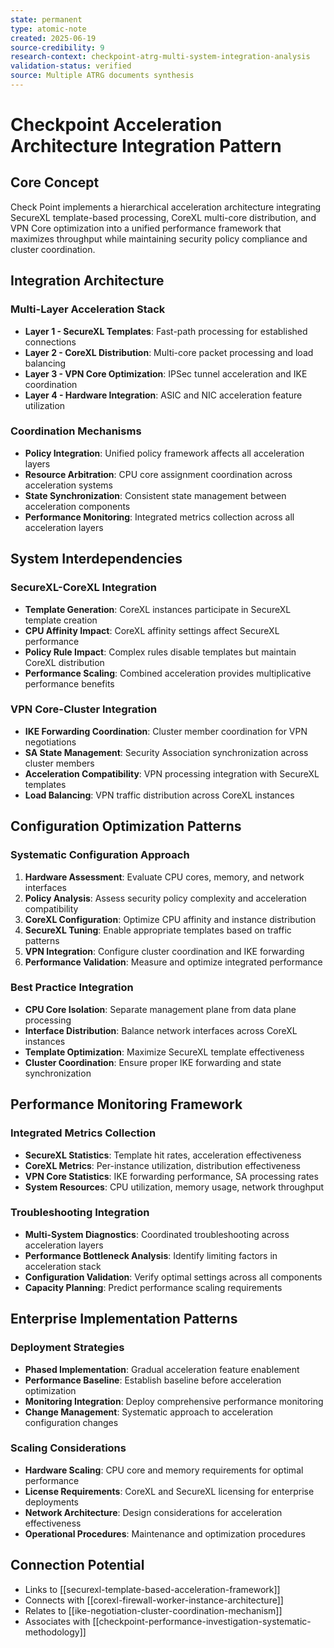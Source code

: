```yaml
---
state: permanent
type: atomic-note
created: 2025-06-19
source-credibility: 9
research-context: checkpoint-atrg-multi-system-integration-analysis
validation-status: verified
source: Multiple ATRG documents synthesis
---
```


# Checkpoint Acceleration Architecture Integration Pattern

## Core Concept

Check Point implements a hierarchical acceleration architecture integrating SecureXL template-based processing, CoreXL multi-core distribution, and VPN Core optimization into a unified performance framework that maximizes throughput while maintaining security policy compliance and cluster coordination.

## Integration Architecture

### Multi-Layer Acceleration Stack
- **Layer 1 - SecureXL Templates**: Fast-path processing for established connections
- **Layer 2 - CoreXL Distribution**: Multi-core packet processing and load balancing  
- **Layer 3 - VPN Core Optimization**: IPSec tunnel acceleration and IKE coordination
- **Layer 4 - Hardware Integration**: ASIC and NIC acceleration feature utilization

### Coordination Mechanisms
- **Policy Integration**: Unified policy framework affects all acceleration layers
- **Resource Arbitration**: CPU core assignment coordination across acceleration systems
- **State Synchronization**: Consistent state management between acceleration components
- **Performance Monitoring**: Integrated metrics collection across all acceleration layers

## System Interdependencies

### SecureXL-CoreXL Integration
- **Template Generation**: CoreXL instances participate in SecureXL template creation
- **CPU Affinity Impact**: CoreXL affinity settings affect SecureXL performance
- **Policy Rule Impact**: Complex rules disable templates but maintain CoreXL distribution
- **Performance Scaling**: Combined acceleration provides multiplicative performance benefits

### VPN Core-Cluster Integration
- **IKE Forwarding Coordination**: Cluster member coordination for VPN negotiations
- **SA State Management**: Security Association synchronization across cluster members
- **Acceleration Compatibility**: VPN processing integration with SecureXL templates
- **Load Balancing**: VPN traffic distribution across CoreXL instances

## Configuration Optimization Patterns

### Systematic Configuration Approach
1. **Hardware Assessment**: Evaluate CPU cores, memory, and network interfaces
2. **Policy Analysis**: Assess security policy complexity and acceleration compatibility
3. **CoreXL Configuration**: Optimize CPU affinity and instance distribution
4. **SecureXL Tuning**: Enable appropriate templates based on traffic patterns
5. **VPN Integration**: Configure cluster coordination and IKE forwarding
6. **Performance Validation**: Measure and optimize integrated performance

### Best Practice Integration
- **CPU Core Isolation**: Separate management plane from data plane processing
- **Interface Distribution**: Balance network interfaces across CoreXL instances
- **Template Optimization**: Maximize SecureXL template effectiveness
- **Cluster Coordination**: Ensure proper IKE forwarding and state synchronization

## Performance Monitoring Framework

### Integrated Metrics Collection
- **SecureXL Statistics**: Template hit rates, acceleration effectiveness
- **CoreXL Metrics**: Per-instance utilization, distribution effectiveness
- **VPN Core Statistics**: IKE forwarding performance, SA processing rates
- **System Resources**: CPU utilization, memory usage, network throughput

### Troubleshooting Integration
- **Multi-System Diagnostics**: Coordinated troubleshooting across acceleration layers
- **Performance Bottleneck Analysis**: Identify limiting factors in acceleration stack
- **Configuration Validation**: Verify optimal settings across all components
- **Capacity Planning**: Predict performance scaling requirements

## Enterprise Implementation Patterns

### Deployment Strategies
- **Phased Implementation**: Gradual acceleration feature enablement
- **Performance Baseline**: Establish baseline before acceleration optimization
- **Monitoring Integration**: Deploy comprehensive performance monitoring
- **Change Management**: Systematic approach to acceleration configuration changes

### Scaling Considerations
- **Hardware Scaling**: CPU core and memory requirements for optimal performance
- **License Requirements**: CoreXL and SecureXL licensing for enterprise deployments
- **Network Architecture**: Design considerations for acceleration effectiveness
- **Operational Procedures**: Maintenance and optimization procedures

## Connection Potential
- Links to [[securexl-template-based-acceleration-framework]]
- Connects with [[corexl-firewall-worker-instance-architecture]]
- Relates to [[ike-negotiation-cluster-coordination-mechanism]]
- Associates with [[checkpoint-performance-investigation-systematic-methodology]]